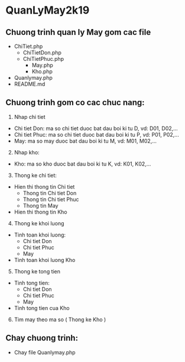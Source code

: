 # QuanLyMay2k19
## Chuong trinh quan ly May gom cac file
* ChiTiet.php
  * ChiTietDon.php
  * ChiTietPhuc.php
    * May.php
     * Kho.php
* Quanlymay.php
* README.md
## Chuong trinh gom co cac chuc nang:
1. Nhap chi tiet
  * Chi tiet Don: ma so chi tiet duoc bat dau boi ki tu D, vd: D01, D02,...
  * Chi tiet Phuc: ma so chi tiet duoc bat dau boi ki tu P, vd: P01, P02,...
  * May: ma so may duoc bat dau boi ki tu M, vd: M01, M02,...
2. Nhap kho:
  * Kho: ma so kho duoc bat dau boi ki tu K, vd: K01, K02,...  
3. Thong ke chi tiet:
  * Hien thi thong tin Chi tiet
    * Thong tin Chi tiet Don
    * Thong tin Chi tiet Phuc
    * Thong tin May
  * Hien thi thong tin Kho
4. Thong ke khoi luong
  * Tinh toan khoi luong:
    * Chi tiet Don
    * Chi tiet Phuc
    * May
  * Tinh toan khoi luong Kho
5. Thong ke tong tien
  * Tinh tong tien:
    * Chi tiet Don
    * Chi tiet Phuc
    * May
  * Tinh tong tien cua Kho
6. Tim may theo ma so ( Thong ke Kho ) 
## Chay chuong trinh:
* Chay file Quanlymay.php        